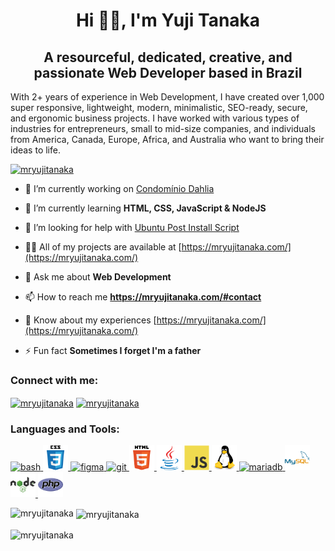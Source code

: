 <h1 align="center">Hi 🖖🤓, I'm Yuji Tanaka</h1>
<h2 align="center">A resourceful, dedicated, creative, and passionate Web Developer based in Brazil</h2>

With 2+ years of experience in Web Development, I have created over 1,000 super responsive, lightweight, modern, minimalistic, SEO-ready, secure, and ergonomic business projects. I have worked with various types of industries for entrepreneurs, small to mid-size companies, and individuals from America, Canada, Europe, Africa, and Australia who want to bring their ideas to life.

<p align="left"> <a href="https://github.com/ryo-ma/github-profile-trophy"><img src="https://github-profile-trophy.vercel.app/?username=mryujitanaka" alt="mryujitanaka" /></a> </p>

- 🔭 I’m currently working on [Condomínio Dahlia](https://condominiodahlia.com.br/)

- 🌱 I’m currently learning **HTML, CSS, JavaScript & NodeJS**

- 🤝 I’m looking for help with [Ubuntu Post Install Script](https://github.com/mryujitanaka/Ubuntu-Post-Install-Script)

- 👨‍💻 All of my projects are available at [https://mryujitanaka.com/](https://mryujitanaka.com/)

- 💬 Ask me about **Web Development**

- 📫 How to reach me **https://mryujitanaka.com/#contact**

- 📄 Know about my experiences [https://mryujitanaka.com/](https://mryujitanaka.com/)

- ⚡ Fun fact **Sometimes I forget I'm a father**

<h3 align="left">Connect with me:</h3>
<p align="left">
<a href="https://twitter.com/mryujitanaka" target="blank"><img align="center" src="https://raw.githubusercontent.com/rahuldkjain/github-profile-readme-generator/master/src/images/icons/Social/twitter.svg" alt="mryujitanaka" height="30" width="40" /></a>
<a href="https://linkedin.com/in/mryujitanaka" target="blank"><img align="center" src="https://raw.githubusercontent.com/rahuldkjain/github-profile-readme-generator/master/src/images/icons/Social/linked-in-alt.svg" alt="mryujitanaka" height="30" width="40" /></a>
</p>

<h3 align="left">Languages and Tools:</h3>
<p align="left"> <a href="https://www.gnu.org/software/bash/" target="_blank" rel="noreferrer"> <img src="https://www.vectorlogo.zone/logos/gnu_bash/gnu_bash-icon.svg" alt="bash" width="40" height="40"/> </a> <a href="https://www.w3schools.com/css/" target="_blank" rel="noreferrer"> <img src="https://raw.githubusercontent.com/devicons/devicon/master/icons/css3/css3-original-wordmark.svg" alt="css3" width="40" height="40"/> </a> <a href="https://www.figma.com/" target="_blank" rel="noreferrer"> <img src="https://www.vectorlogo.zone/logos/figma/figma-icon.svg" alt="figma" width="40" height="40"/> </a> <a href="https://git-scm.com/" target="_blank" rel="noreferrer"> <img src="https://www.vectorlogo.zone/logos/git-scm/git-scm-icon.svg" alt="git" width="40" height="40"/> </a> <a href="https://www.w3.org/html/" target="_blank" rel="noreferrer"> <img src="https://raw.githubusercontent.com/devicons/devicon/master/icons/html5/html5-original-wordmark.svg" alt="html5" width="40" height="40"/> </a> <a href="https://www.java.com" target="_blank" rel="noreferrer"> <img src="https://raw.githubusercontent.com/devicons/devicon/master/icons/java/java-original.svg" alt="java" width="40" height="40"/> </a> <a href="https://developer.mozilla.org/en-US/docs/Web/JavaScript" target="_blank" rel="noreferrer"> <img src="https://raw.githubusercontent.com/devicons/devicon/master/icons/javascript/javascript-original.svg" alt="javascript" width="40" height="40"/> </a> <a href="https://www.linux.org/" target="_blank" rel="noreferrer"> <img src="https://raw.githubusercontent.com/devicons/devicon/master/icons/linux/linux-original.svg" alt="linux" width="40" height="40"/> </a> <a href="https://mariadb.org/" target="_blank" rel="noreferrer"> <img src="https://www.vectorlogo.zone/logos/mariadb/mariadb-icon.svg" alt="mariadb" width="40" height="40"/> </a> <a href="https://www.mysql.com/" target="_blank" rel="noreferrer"> <img src="https://raw.githubusercontent.com/devicons/devicon/master/icons/mysql/mysql-original-wordmark.svg" alt="mysql" width="40" height="40"/> </a> <a href="https://nodejs.org" target="_blank" rel="noreferrer"> <img src="https://raw.githubusercontent.com/devicons/devicon/master/icons/nodejs/nodejs-original-wordmark.svg" alt="nodejs" width="40" height="40"/> </a> <a href="https://www.php.net" target="_blank" rel="noreferrer"> <img src="https://raw.githubusercontent.com/devicons/devicon/master/icons/php/php-original.svg" alt="php" width="40" height="40"/> </a> </p>

<p><img align="left" src="https://github-readme-stats.vercel.app/api/top-langs?username=mryujitanaka&show_icons=true&locale=en&layout=compact" alt="mryujitanaka" /></p>

<p>&nbsp;<img align="center" src="https://github-readme-stats.vercel.app/api?username=mryujitanaka&show_icons=true&locale=en" alt="mryujitanaka" /></p>

<p><img align="center" src="https://github-readme-streak-stats.herokuapp.com/?user=mryujitanaka&" alt="mryujitanaka" /></p>
